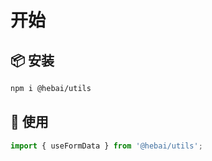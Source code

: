 # 开始

## 📦 安装

```sh
npm i @hebai/utils
```

## 🔨 使用

```ts
import { useFormData } from '@hebai/utils';
```